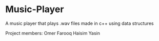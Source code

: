 # Music-Player
A music player that plays .wav files made in c++ using data structures

Project members:
Omer Farooq
Haisim Yasin
